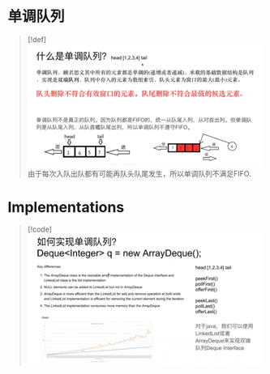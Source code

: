 # 单调队列
> [!def]
> ![](队列.assets/image-20240907104322840.png)
> 由于每次入队出队都有可能再队头队尾发生，所以单调队列不满足FIFO.


# Implementations
> [!code]
> ![](队列.assets/image-20240907104645042.png)



